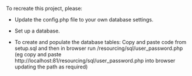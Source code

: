 To recreate this project, please:

- Update the config.php file to your own database settings.

- Set up a database.

- To create and populate the database tables:
   Copy and paste code from setup.sql and 
   then in browser run /resourcing/sql/user_password.php 
   (eg copy and paste http://localhost:81/resourcing/sql/user_password.php into browser updating the path as required)

